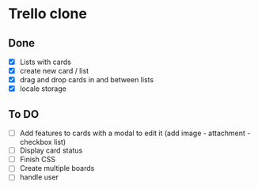 # Trello clone

## Done
- [x] Lists with cards
- [x] create new card / list
- [x] drag and drop cards in and between lists
- [x] locale storage

## To DO
- [ ] Add features to cards with a modal to edit it (add image - attachment - checkbox list)
- [ ] Display card status
- [ ] Finish CSS
- [ ] Create multiple boards
- [ ] handle user

